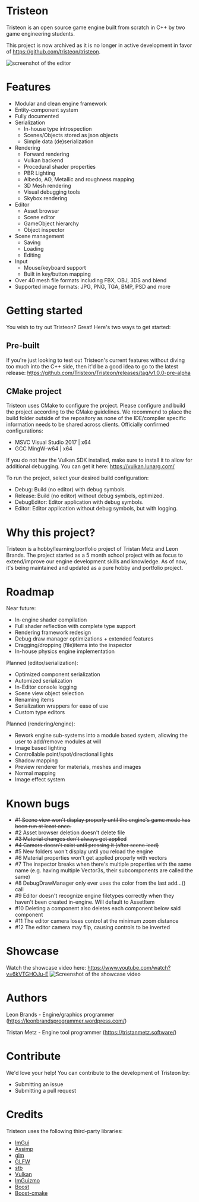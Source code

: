 # Tristeon
Tristeon is an open source game engine built from scratch in C++ by two game engineering students.

This project is now archived as it is no longer in active development in favor of https://github.com/tristeon/tristeon.

![screenshot of the editor](https://i.imgur.com/T663Nb6.png)

# Features
* Modular and clean engine framework
* Entity-component system
* Fully documented
* Serialization
  * In-house type introspection
  * Scenes/Objects stored as json objects
  * Simple data (de)serialization
* Rendering
  * Forward rendering
  * Vulkan backend
  * Procedural shader properties
  * PBR Lighting
  * Albedo, AO, Metallic and roughness mapping
  * 3D Mesh rendering
  * Visual debugging tools
  * Skybox rendering
* Editor
  * Asset browser
  * Scene editor
  * GameObject hierarchy
  * Object inspector
* Scene management
  * Saving
  * Loading
  * Editing
* Input
  * Mouse/keyboard support
  * Built in key/button mapping
* Over 40 mesh file formats including FBX, OBJ, 3DS and blend
* Supported image formats: JPG, PNG, TGA, BMP, PSD and more

# Getting started
You wish to try out Tristeon? Great! Here's two ways to get started:

## Pre-built
If you're just looking to test out Tristeon's current features without diving too much into the C++ side, then it'd be a good idea to go to the latest release: https://github.com/Tristeon/Tristeon/releases/tag/v1.0.0-pre-alpha

## CMake project
Tristeon uses CMake to configure the project. Please configure and build the project according to the CMake guidelines. We recommend to place the build folder outside of the repository as none of the IDE/compiler specific information needs to be shared across clients.
Officially confirmed configurations:
* MSVC Visual Studio 2017 | x64
* GCC MingW-w64 | x64

If you do not hav the Vulkan SDK installed, make sure to install it to allow for additional debugging. You can get it here: https://vulkan.lunarg.com/

To run the project, select your desired build configuration:
- Debug: Build (no editor) with debug symbols.
- Release: Build (no editor) without debug symbols, optimized.
- DebugEditor: Editor application with debug symbols.
- Editor: Editor application without debug symbols, but with logging.

# Why this project?
Tristeon is a hobby/learning/portfolio project of Tristan Metz and Leon Brands. The project started as a 5 month school project with as focus to extend/improve our engine development skills and knowledge. As of now, it's being maintained and updated as a pure hobby and portfolio project.

# Roadmap
Near future:
* In-engine shader compilation
* Full shader reflection with complete type support
* Rendering framework redesign
* Debug draw manager optimizations + extended features
* Dragging/dropping (file)items into the inspector
* In-house physics engine implementation

Planned (editor/serialization):
* Optimized component serialization
* Automized serialization
* In-Editor console logging
* Scene view object selection
* Renaming items
* Serialization wrappers for ease of use
* Custom type editors

Planned (rendering/engine):
* Rework engine sub-systems into a module based system, allowing the user to add/remove modules at will
* Image based lighting
* Controllable point/spot/directional lights
* Shadow mapping
* Preview renderer for materials, meshes and images
* Normal mapping
* Image effect system

# Known bugs
* ~~#1 Scene view won't display properly until the engine's game mode has been run at least once.~~
* #2 Asset browser deletion doesn't delete file
* ~~#3 Material changes don't always get applied~~
* ~~#4 Camera doesn't exist until pressing it (after scene load)~~
* #5 New folders won't display until you reload the engine
* #6 Material properties won't get applied properly with vectors
* #7 The inspector breaks when there's multiple properties with the same name (e.g. having multiple Vector3s, their subcomponents are called the same)
* #8 DebugDrawManager only ever uses the color from the last add...() call
* #9 Editor doesn't recognize engine filetypes correctly when they haven't been created in-engine. Will default to AssetItem
* #10 Deleting a component also deletes each component below said component
* #11 The editor camera loses control at the minimum zoom distance
* #12 The editor camera may flip, causing controls to be inverted

# Showcase
Watch the showcase video here:
https://www.youtube.com/watch?v=6kVTGHOJu-E
![Screenshot of the showcase video](https://i.imgur.com/R6GoWQ6.png)

# Authors
Leon Brands - Engine/graphics programmer (https://leonbrandsprogrammer.wordpress.com/)

Tristan Metz - Engine tool programmer (https://tristanmetz.software/)

# Contribute
We'd love your help! You can contribute to the development of Tristeon by:
* Submitting an issue
* Submitting a pull request

# Credits

Tristeon uses the following third-party libraries:
* [ImGui](https://github.com/ocornut/imgui)
* [Assimp](https://github.com/assimp/assimp)
* [glm](https://github.com/g-truc/glm)
* [GLFW](https://github.com/glfw/glfw)
* [stb](https://github.com/nothings/stb)
* [Vulkan](https://github.com/KhronosGroup/Vulkan-Hpp)
* [ImGuizmo](https://github.com/CedricGuillemet/ImGuizmo)
* [Boost](https://www.boost.org/doc/libs/1_67_0/libs/filesystem/doc/index.htm)
* [Boost-cmake](https://github.com/Orphis/boost-cmake)
